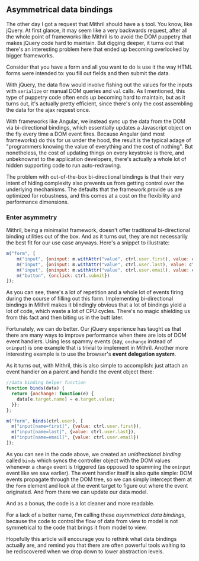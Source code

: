 ## Asymmetrical data bindings

The other day I got a request that Mithril should have a `$` tool. You know, like jQuery. At first glance, it may seem like a very backwards request, after all the whole point of frameworks like Mithril is to avoid the DOM puppetry that makes jQuery code hard to maintain. But digging deeper, it turns out that there's an interesting problem here that ended up becoming overlooked by bigger frameworks.

Consider that you have a form and all you want to do is use it the way HTML forms were intended to: you fill out fields and then submit the data.

With jQuery, the data flow would involve fishing out the values for the inputs with `serialize` or manual DOM queries and `val` calls. As I mentioned, this type of puppetry code often ends up becoming hard to maintain, but as it turns out, it's actually pretty efficient, since there's only the cost assembling the data for the ajax request once.

With frameworks like Angular, we instead sync up the data from the DOM via bi-directional bindings, which essentially updates a Javascript object on the fly every time a DOM event fires. Because Angular (and most frameworks) do this for us under the hood, the result is the typical adage of "programmers knowing the value of everything and the cost of nothing". But nonetheless, the cost of updating things on every keystroke is there, and unbeknownst to the application developers, there's actually a whole lot of hidden supporting code to run auto-redrawing.

The problem with out-of-the-box bi-directional bindings is that their very intent of hiding complexity also prevents us from getting control over the underlying mechanisms. The defaults that the framework provide us are optimized for robustness, and this comes at a cost on the flexibility and performance dimensions.

### Enter asymmetry

Mithril, being a minimalist framework, doesn't offer traditional bi-directional binding utilities out of the box. And as it turns out, they are not necessarily the best fit for our use case anyways. Here's a snippet to illustrate:

```javascript
m("form", [
	m("input", {oninput: m.withAttr("value", ctrl.user.first), value: ctrl.user.first()}),
	m("input", {oninput: m.withAttr("value", ctrl.user.last), value: ctrl.user.last()}),
	m("input", {oninput: m.withAttr("value", ctrl.user.email), value: ctrl.user.email()}),
	m("button", {onclick: ctrl.submit})
]);
```

As you can see, there's a lot of repetition and a whole lot of events firing during the course of filling out this form. Implementing bi-directional bindings in Mithril makes it blindingly obvious that a lot of bindings yield a lot of code, which waste a lot of CPU cycles. There's no magic shielding us from this fact and then biting us in the butt later.

Fortunately, we can do better. Our jQuery experience has taught us that there are many ways to improve performance when there are lots of DOM event handlers. Using less spammy events (say, `onchange` instead of `oninput`) is one example that is trivial to implement in Mithril. Another more interesting example is to use the browser's **event delegation system**.

As it turns out, with Mithril, this is also simple to accomplish: just attach an event handler on a parent and handle the event object there:

```javascript
//data binding helper function
function binds(data) {
  return {onchange: function(e) {
    data[e.target.name] = e.target.value;
  }};
};

m("form", binds(ctrl.user), [
  m("input[name=first]", {value: ctrl.user.first}),
  m("input[name=last]", {value: ctrl.user.last}),
  m("input[name=email]", {value: ctrl.user.email})
]);
```

As you can see in the code above, we created an *unidirectional binding* called `binds` which syncs the controller object with the DOM values whenever a `change` event is triggered (as opposed to spamming the `oninput` event like we saw earlier). The event handler itself is also quite simple: DOM events propagate through the DOM tree, so we can simply intercept them at the `form` element and look at the event target to figure out where the event originated. And from there we can update our data model.

And as a bonus, the code is a lot cleaner and more readable.

For a lack of a better name, I'm calling these *asymmetrical data bindings*, because the code to control the flow of data from view to model is not symmetrical to the code that brings it from model to view.

Hopefully this article will encourage you to rethink what data bindings actually are, and remind you that there are often powerful tools waiting to be rediscovered when we drop down to lower abstraction levels.